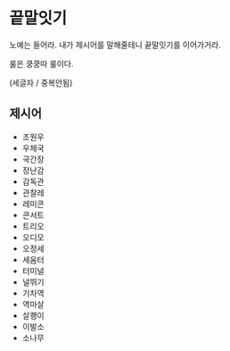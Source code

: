 # 끝말잇기

노예는 들어라. 내가 제시어를 말해줄테니 끝말잇기를 이어가거라.

룰은 쿵쿵따 룰이다.

(세글자 / 중복안됨)



## 제시어

- 조원우
- 우체국
- 국간장
- 장난감
- 감독관
- 관찰레
- 레미콘
- 콘서트
- 트리오
- 오디오
- 오정세
- 세움터
- 터미널
- 널뛰기
- 기차역
- 역마살
- 살쾡이
- 이발소
- 소나무

